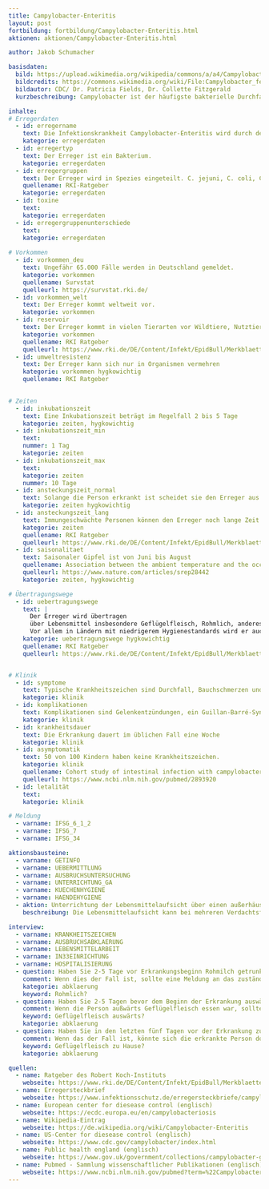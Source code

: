 ```yaml
---
title: Campylobacter-Enteritis
layout: post
fortbildung: fortbildung/Campylobacter-Enteritis.html
aktionen: aktionen/Campylobacter-Enteritis.html

author: Jakob Schumacher

basisdaten:
  bild: https://upload.wikimedia.org/wikipedia/commons/a/a4/Campylobacter_fetus_01.jpg
  bildcredits: https://commons.wikimedia.org/wiki/File:Campylobacter_fetus_01.jpg
  bildautor: CDC/ Dr. Patricia Fields, Dr. Collette Fitzgerald
  kurzbeschreibung: Campylobacter ist der häufigste bakterielle Durchfallerreger. Fast täglich erfolgen Meldungen an das Gesundheitsamt

inhalte:  
# Erregerdaten
  - id: erregername
    text: Die Infektionskrankheit Campylobacter-Enteritis wird durch den Erreger Campylobacter hervorgerufen. 
    kategorie: erregerdaten
  - id: erregertyp
    text: Der Erreger ist ein Bakterium. 
    kategorie: erregerdaten
  - id: erregergruppen
    text: Der Erreger wird in Spezies eingeteilt. C. jejuni, C. coli, C. lari, C. fetus und C. upsaliensis sind häufige Krankheitserreger
    quellename: RKI-Ratgeber 
    kategorie: erregerdaten
  - id: toxine
    text: 
    kategorie: erregerdaten
  - id: erregergruppenunterschiede
    text: 
    kategorie: erregerdaten
    
# Vorkommen
  - id: vorkommen_deu
    text: Ungefähr 65.000 Fälle werden in Deutschland gemeldet.
    kategorie: vorkommen
    quellename: Survstat
    quelleurl: https://survstat.rki.de/
  - id: vorkommen_welt
    text: Der Erreger kommt weltweit vor.
    kategorie: vorkommen
  - id: reservoir
    text: Der Erreger kommt in vielen Tierarten vor Wildtiere, Nutztiere und Heimtiere.  
    kategorie: vorkommen
    quellename: RKI Ratgeber
    quelleurl: https://www.rki.de/DE/Content/Infekt/EpidBull/Merkblaetter/Ratgeber_Campylobacter.html
  - id: umweltresistenz
    text: Der Erreger kann sich nur in Organismen vermehren
    kategorie: vorkommen hygkowichtig
    quellename: RKI Ratgeber 

    
# Zeiten
  - id: inkubationszeit
    text: Eine Inkubationszeit beträgt im Regelfall 2 bis 5 Tage
    kategorie: zeiten, hygkowichtig
  - id: inkubationszeit_min
    text: 
    nummer: 1 Tag
    kategorie: zeiten
  - id: inkubationszeit_max
    text:
    kategorie: zeiten
    nummer: 10 Tage
  - id: ansteckungszeit_normal
    text: Solange die Person erkrankt ist scheidet sie den Erreger aus. Auch nach dem Ende der Symptome wird der Erreger über Wochen ausgeschieden
    kategorie: zeiten hygkowichtig
  - id: ansteckungszeit_lang 
    text: Immungeschwächte Personen können den Erreger noch lange Zeit ausscheiden
    kategorie: zeiten
    quellename: RKI Ratgeber
    quelleurl: https://www.rki.de/DE/Content/Infekt/EpidBull/Merkblaetter/Ratgeber_Campylobacter.html
  - id: saisonalitaet
    text: Saisonaler Gipfel ist von Juni bis August
    quellename: Association between the ambient temperature and the occurrence of human Salmonella and Campylobacter infections 
    quelleurl: https://www.nature.com/articles/srep28442
    kategorie: zeiten, hygkowichtig 

# Übertragungswege
  - id: uebertragungswege
    text: | 
      Der Erreger wird übertragen 
      über Lebensmittel insbesondere Geflügelfleisch, Rohmlich, anderes Fleisch. Er wird selten von Mensch zu Mensch übertragen. 
      Vor allem in Ländern mit niedrigerem Hygienestandards wird er auch über Trinkwasser oder Baden übertragen. C. fetus kann von einer Mutter intrauterin oder perinatal auf das Kind gelangen. 
    kategorie: uebertragungswege hygkowichtig
    quellename: RKI Ratgeber
    quelleurl: https://www.rki.de/DE/Content/Infekt/EpidBull/Merkblaetter/Ratgeber_Campylobacter.html


# Klinik
  - id: symptome
    text: Typische Krankheitszeichen sind Durchfall, Bauchschmerzen und Erbrechen. Der Durchfall kann auch blutig sein. Es können Prodromi vor dem Beginn des Durchfalls auftreten. 
    kategorie: klinik
  - id: komplikationen
    text: Komplikationen sind Gelenkentzündungen, ein Guillan-Barré-Syndrom. Diskutiert werden Reizdarmsyndrom und chronisch-entzündliche Darmerkrankungen.
    kategorie: klinik
  - id: krankheitsdauer
    text: Die Erkrankung dauert im üblichen Fall eine Woche
    kategorie: klinik
  - id: asymptomatik
    text: 50 von 100 Kindern haben keine Krankheitszeichen.
    kategorie: klinik
    quellename: Cohort study of intestinal infection with campylobacter in Mexican children.
    quelleurl: https://www.ncbi.nlm.nih.gov/pubmed/2893920
  - id: letalität
    text: 
    kategorie: klinik

# Meldung
  - varname: IFSG_6_1_2
  - varname: IFSG_7
  - varname: IFSG_34 

aktionsbausteine:
  - varname: GETINFO
  - varname: UEBERMITTLUNG
  - varname: AUSBRUCHSUNTERSUCHUNG
  - varname: UNTERRICHTUNG_GA
  - varname: KUECHENHYGIENE
  - varname: HAENDEHYGIENE
  - aktion: Unterrichtung der Lebensmittelaufsicht über einen außerhäuslichen Essensort bei dem Geflügelfleisch gegessen wurde oder eine andere mögliche Ansteckungsquelle.
    beschreibung: Die Lebensmittelaufsicht kann bei mehreren Verdachtsfällen am selben Essensort eine Untersuchung einleiten.

interview:     
  - varname: KRANKHEITSZEICHEN
  - varname: AUSBRUCHSABKLAERUNG
  - varname: LEBENSMITTELARBEIT
  - varname: IN33EINRICHTUNG
  - varname: HOSPITALISIERUNG
  - question: Haben Sie 2-5 Tage vor Erkrankungsbeginn Rohmilch getrunken?
    comment: Wenn dies der Fall ist, sollte eine Meldung an das zuständige Lebensmittelaufsichtsamt erfolgen. Die erkrankte Person sollte Wissen, das Rohmilch vor dem Konsum unbedingt abgekocht werden sollte. In der Vergangenheit hat es Ausbrüche durch Rohmilch gegeben.
    kategorie: abklaerung
    keyword: Rohmlich?
  - question: Haben Sie 2-5 Tagen bevor dem Beginn der Erkrankung auswärts Geflügelfleisch gegessen? Wenn Ja, wo genau?
    comment: Wenn die Person außwärts Geflügelfleisch essen war, sollte der Name des Essensortes in einem öffentlichen Kommentar vermerkt werden. Das hilft der Landestelle einem Ausbruch auf die Spur zu kommen.
    keyword: Geflügelfleisch auswärts?
    kategorie: abklaerung
  - question: Haben Sie in den letzten fünf Tagen vor der Erkrankung zu Hause Geflügelfleisch gegessen?
    comment: Wenn das der Fall ist, könnte sich die erkrankte Person dort angesteckt haben. Insbesondere wenn die Person selber gekocht hat
    keyword: Geflügelfleisch zu Hause?
    kategorie: abklaerung

quellen:
  - name: Ratgeber des Robert Koch-Instituts
    webseite: https://www.rki.de/DE/Content/Infekt/EpidBull/Merkblaetter/Ratgeber_Campylobacter.html
  - name: Erregersteckbrief
    webseite: https://www.infektionsschutz.de/erregersteckbriefe/campylobacter/
  - name: European center for diesease control (englisch)
    webseite: https://ecdc.europa.eu/en/campylobacteriosis
  - name: Wikipedia-Eintrag
    webseite: https://de.wikipedia.org/wiki/Campylobacter-Enteritis
  - name: US-Center for diesease control (englisch)
    webseite: https://www.cdc.gov/campylobacter/index.html
  - name: Public health england (englisch)
    webseite: https://www.gov.uk/government/collections/campylobacter-guidance-data-and-analysis
  - name: Pubmed - Sammlung wissenschaftlicher Publikationen (englisch)
    webseite: https://www.ncbi.nlm.nih.gov/pubmed?term=%22Campylobacter+Infections%22%5BMesh%5D
---
```

